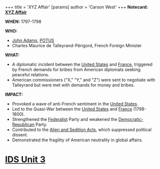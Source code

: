 +++
 title = 'XYZ Affair'
[params]
	author = 'Carson West'
+++
**Notecard: [XYZ Affair](./../xyz-affair/)**

**WHEN:** 1797-1798

**WHO:**
* [John Adams](./../john-adams/), [POTUS](./../potus/)
* Charles Maurice de Talleyrand-Périgord, French Foreign Minister

**WHAT:**
* A diplomatic incident between the [United States](./../united-states/) and [France](./../france/), triggered by French demands for bribes from American diplomats seeking peaceful relations.
* American commissioners ("X," "Y," and "Z") were sent to negotiate with Talleyrand but were met with demands for money and bribes.

**IMPACT:**
* Provoked a wave of anti-French sentiment in the [United States](./../united-states/).
* Led to the Quasi-War between the [United States](./../united-states/) and [France](./../france/) (1798-1800).
* Strengthened the [Federalist](./../federalist/) Party and weakened the [Democratic-Republican](./../democratic-republican/) Party.
* Contributed to the [Alien and Sedition Acts](./../alien-and-sedition-acts/), which suppressed political dissent.
* Demonstrated the fragility of American neutrality in global affairs.
# [IDS Unit 3](./../ids-unit-3/)